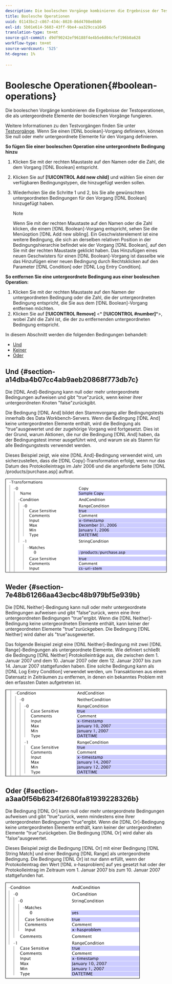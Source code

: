 ```yaml
---
description: Die booleschen Vorgänge kombinieren die Ergebnisse der Testoperationen, die als untergeordnete Elemente der booleschen Vorgänge fungieren.
title: Boolesche Operationen
uuid: 01143bc2-c867-434c-8028-86d4708e8b80
exl-id: 5b01e614-5603-43ff-9be4-aa329cca1645
translation-type: tm+mt
source-git-commit: d9df90242ef96188f4e4b5e6d04cfef196b0a628
workflow-type: tm+mt
source-wordcount: '525'
ht-degree: 1%

---
```


# Boolesche Operationen{#boolean-operations}

Die booleschen Vorgänge kombinieren die Ergebnisse der Testoperationen, die als untergeordnete Elemente der booleschen Vorgänge fungieren.

Weitere Informationen zu den Testvorgängen finden Sie unter [Testvorgänge](../../../../home/c-dataset-const-proc/c-conditions/c-test-ops/c-test-ops.md#concept-c4bf6cb9e7a94cc7ac49ca9b0b1a2144). Wenn Sie einen [!DNL boolean]-Vorgang definieren, können Sie null oder mehr untergeordnete Elemente für den Vorgang definieren.

**So fügen Sie einer booleschen Operation eine untergeordnete Bedingung hinzu**

1. Klicken Sie mit der rechten Maustaste auf den Namen oder die Zahl, die dem Vorgang [!DNL Boolean] entspricht.
1. Klicken Sie auf **[!UICONTROL Add new child]** und wählen Sie einen der verfügbaren Bedingungstypen, die hinzugefügt werden sollen.
1. Wiederholen Sie die Schritte 1 und 2, bis Sie alle gewünschten untergeordneten Bedingungen für den Vorgang [!DNL Boolean] hinzugefügt haben.

   >[!NOTE]
   >
   >Wenn Sie mit der rechten Maustaste auf den Namen oder die Zahl klicken, die einem [!DNL Boolean]-Vorgang entspricht, sehen Sie die Menüoption [!DNL Add new sibling]. Ein Geschwisterelement ist eine weitere Bedingung, die sich an derselben relativen Position in der Bedingungshierarchie befindet wie der Vorgang [!DNL Boolean], auf den Sie mit der rechten Maustaste geklickt haben. Das Hinzufügen eines neuen Geschwisters für einen [!DNL Boolean]-Vorgang ist dasselbe wie das Hinzufügen einer neuen Bedingung durch Rechtsklicken auf den Parameter [!DNL Condition] oder [!DNL Log Entry Condition].

**So entfernen Sie eine untergeordnete Bedingung aus einer booleschen Operation:**

1. Klicken Sie mit der rechten Maustaste auf den Namen der untergeordneten Bedingung oder die Zahl, die der untergeordneten Bedingung entspricht, die Sie aus dem [!DNL Boolean]-Vorgang entfernen möchten.
1. Klicken Sie auf **[!UICONTROL Remove]** &lt;* **[!UICONTROL #number]***>, wobei Zahl die Zahl ist, die der zu entfernenden untergeordneten Bedingung entspricht.

In diesem Abschnitt werden die folgenden Bedingungen behandelt:

* [Und](../../../../home/c-dataset-const-proc/c-conditions/c-test-ops/c-boolean-ops.md#section-a14dba4b07cc4ab9aeb20868f773db7c)
* [Keiner](../../../../home/c-dataset-const-proc/c-conditions/c-test-ops/c-boolean-ops.md#section-7e48b61266aa43ecbc48b979bf5e939b)
* [Oder](../../../../home/c-dataset-const-proc/c-conditions/c-test-ops/c-boolean-ops.md#section-a3aa0f56b6234f2680fa81939228326b)

## Und {#section-a14dba4b07cc4ab9aeb20868f773db7c}

Die [!DNL And]-Bedingung kann null oder mehr untergeordnete Bedingungen aufweisen und gibt &quot;true&quot;zurück, wenn keiner ihrer untergeordneten Knoten &quot;false&quot;zurückgibt.

Die Bedingung [!DNL And] bildet den Stammvorgang aller Bedingungstests innerhalb des Data Workbench-Servers. Wenn die Bedingung [!DNL And] keine untergeordneten Elemente enthält, wird die Bedingung als &quot;true&quot;ausgewertet und der zugehörige Vorgang wird fortgesetzt. Dies ist der Grund, warum Aktionen, die nur die Bedingung [!DNL And] haben, da der Bedingungstest immer ausgeführt wird, und warum sie als Stamm für alle Bedingungstests verwendet werden.

Dieses Beispiel zeigt, wie eine [!DNL And]-Bedingung verwendet wird, um sicherzustellen, dass die [!DNL Copy]-Transformation erfolgt, wenn nur das Datum des Protokolleintrags im Jahr 2006 und die angeforderte Seite [!DNL /products/purchase.asp] auftrat.

![](assets/cfg_Condition_AndCondition.png)

## Weder {#section-7e48b61266aa43ecbc48b979bf5e939b}

Die [!DNL Neither]-Bedingung kann null oder mehr untergeordnete Bedingungen aufweisen und gibt &quot;false&quot;zurück, wenn eine ihrer untergeordneten Bedingungen &quot;true&quot;ergibt. Wenn die [!DNL Neither]-Bedingung keine untergeordneten Elemente enthält, kann keiner der untergeordneten Elemente &quot;true&quot;zurückgeben. Die Bedingung [!DNL Neither] wird daher als &quot;true&quot;ausgewertet.

Das folgende Beispiel zeigt eine [!DNL Neither]-Bedingung mit zwei [!DNL Range]-Bedingungen als untergeordnete Elemente. Wie definiert schließt die Bedingung [!DNL Neither] Protokolleinträge aus, die zwischen dem 1. Januar 2007 und dem 10. Januar 2007 oder dem 12. Januar 2007 bis zum 14. Januar 2007 stattgefunden haben. Eine solche Bedingung kann als [!DNL Log Entry Condition] verwendet werden, um Transaktionen aus einem Datensatz in Zeiträumen zu entfernen, in denen ein bekanntes Problem mit den erfassten Daten aufgetreten ist.

![](assets/cfg_Condition_NeitherCondition.png)

## Oder {#section-a3aa0f56b6234f2680fa81939228326b}

Die Bedingung [!DNL Or] kann null oder mehr untergeordnete Bedingungen aufweisen und gibt &quot;true&quot;zurück, wenn mindestens eine ihrer untergeordneten Bedingungen &quot;true&quot;ergibt. Wenn die [!DNL Or]-Bedingung keine untergeordneten Elemente enthält, kann keiner der untergeordneten Elemente &quot;true&quot;zurückgeben. Die Bedingung [!DNL Or] wird daher als &quot;false&quot;ausgewertet.

Dieses Beispiel zeigt die Bedingung [!DNL Or] mit einer Bedingung [!DNL String Match] und einer Bedingung [!DNL Range] als untergeordnete Bedingung. Die Bedingung [!DNL Or] ist nur dann erfüllt, wenn der Protokolleintrag den Wert [!DNL x-hasproblem] auf yes gesetzt hat oder der Protokolleintrag im Zeitraum vom 1. Januar 2007 bis zum 10. Januar 2007 stattgefunden hat.

![](assets/cfg_Condition_OrCondition.png)
